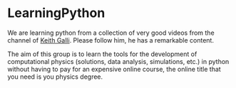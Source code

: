 # LearningPython

We are learning python from a collection of very good videos from the channel of [Keith Galli](https://www.youtube.com/playlist?list=PLFCB5Dp81iNVoB_eWmDB1nEusSCurrsac). Please follow him, he has a remarkable content. 

The aim of this group is to learn the tools for the development of computational physics (solutions, data analysis, simulations, etc.) in python without having to pay for an expensive online course, the online title that you need is you physics degree.
